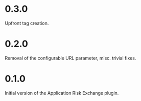 # 0.3.0

Upfront tag creation.

# 0.2.0

Removal of the configurable URL parameter, misc. trivial fixes.

# 0.1.0

Initial version of the Application Risk Exchange plugin.
